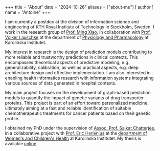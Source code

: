 +++
title = "About"
date = "2024-10-26"
aliases = ["about-me"]
[ author ]
  name = "Antoine"
+++

I am currently a postdoc at the division of information science and engineering of KTH Royal Institute of Technology in Stockholm, Sweden. I work in the research group of [Prof. Ming Xiao](https://www.kth.se/profile/mingx/), in collaboration with [Prof. Volker Lauschke](https://ki.se/en/people/volker-lauschke) at the department of [Physiology and Pharmacology](https://ki.se/en/fyfa/personalized-medicine-and-drug-development) at Karolinska Institutet.

My interest in research is the design of prediction models contributing to more reliable and trustworthy predictions in clinical contexts. This encompasses theoretical aspects of predictive modeling, e.g. generalizability, calibration, as well as practical aspects, e.g. deep architecture design and effective implementation. I am also interested in enabling health informatics research with information systems integrating various sources of data generated in hospital contexts.

My main project focuses on the development of graph-based prediction models to quantify the impact of genetic variants of drug transporter proteins. This project is part of an effort toward personalized medicine, ultimately aiming at a fast and reliable identification of suitable chemotherapeutic treatments for cancer patients based on their genetic profile.

I obtained my PhD under the supervision of [Assoc. Prof. Saikat Chatterjee](https://www.kth.se/profile/sach/), in a collaborative project with [Prof. Eric Herlenius](https://ki.se/personer/eric-herlenius) at the [department of Women's and Children's Health](ki.se/en/kbh/department-of-womens-and-childrens-health) at Karolinska Institutet. My thesis is available [online](https://kth.diva-portal.org/smash/record.jsf?pid=diva2%3A1762032).
